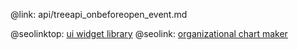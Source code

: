 @link: api/treeapi_onbeforeopen_event.md

@seolinktop: [ui widget library](https://webix.com)
@seolink: [organizational chart maker](https://webix.com/widget/organogram/)